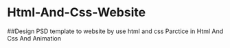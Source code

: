 # Html-And-Css-Website
##Design PSD template to website by use html and css 
Parctice in Html And Css And Animation 
